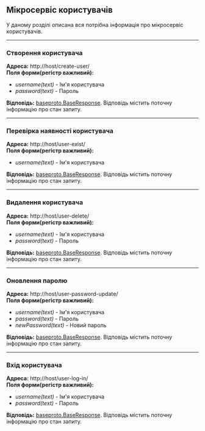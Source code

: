 ## Мікросервіс користувачів
У даному розділі описана вся потрібна інформація про мікросервіс користувачів.

***
### Створення користувача
**Адреса:** http://host/create-user/ <br>
**Поля форми(регістр важливий):**
* _username(text)_ - Ім'я користувача
* _password(text)_ - Пароль

**Відповідь:** <u>baseproto.BaseResponse</u>. Відповідь містить поточну інформацію про стан запиту.

***
### Перевірка наявності користувача
**Адреса:** http://host/user-exist/ <br>
**Поля форми(регістр важливий):**
* _username(text)_ - Ім'я користувача

**Відповідь:** <u>baseproto.BaseResponse</u>. Відповідь містить поточну інформацію про стан запиту.

***
### Видалення користувача
**Адреса:** http://host/user-delete/ <br>
**Поля форми(регістр важливий):**
* _username(text)_ - Ім'я користувача
* _password(text)_ - Пароль

**Відповідь:** <u>baseproto.BaseResponse</u>. Відповідь містить поточну інформацію про стан запиту.

***
### Оновлення паролю
**Адреса:** http://host/user-password-update/ <br>
**Поля форми(регістр важливий):**
* _username(text)_ - Ім'я користувача
* _password(text)_ - Пароль
* _newPassword(text)_ - Новий пароль

**Відповідь:** <u>baseproto.BaseResponse</u>. Відповідь містить поточну інформацію про стан запиту.

***
### Вхід користувача
**Адреса:** http://host/user-log-in/ <br>
**Поля форми(регістр важливий):**
* _username(text)_ - Ім'я користувача
* _password(text)_ - Пароль

**Відповідь:** <u>baseproto.BaseResponse</u>. Відповідь містить поточну інформацію про стан запиту.
